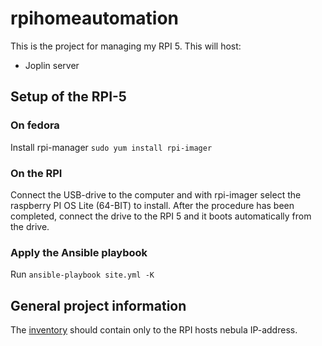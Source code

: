 # rpihomeautomation

This is the project for managing my RPI 5. This will host:
- Joplin server

## Setup of the RPI-5

### On fedora
Install rpi-manager `sudo yum install rpi-imager`

### On the RPI

Connect the USB-drive to the computer and with rpi-imager select the raspberry PI OS Lite (64-BIT) to install. After the procedure has been completed, connect the drive to the RPI 5 and it boots automatically from the drive. 

### Apply the Ansible playbook

Run `ansible-playbook site.yml -K`


## General project information
The [inventory](inventory) should contain only to the RPI hosts nebula IP-address.
